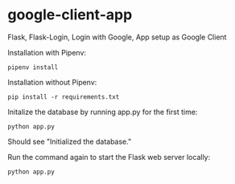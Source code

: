# google-client-app
Flask, Flask-Login, Login with Google, App setup as Google Client

Installation with Pipenv:

```
pipenv install
```

Installation without Pipenv:

```
pip install -r requirements.txt
```

Initalize the database by running app.py for the first time:

```
python app.py
```

Should see "Initialized the database."

Run the command again to start the Flask web server locally:

```
python app.py
```